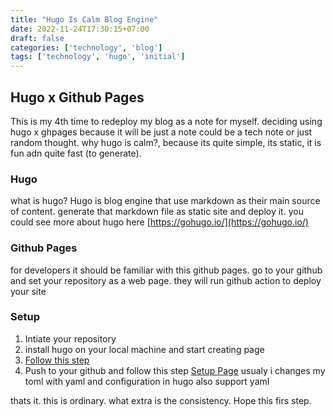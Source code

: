 ```yaml
---
title: "Hugo Is Calm Blog Engine"
date: 2022-11-24T17:30:15+07:00
draft: false
categories: ['technology', 'blog']
tags: ['technology', 'hugo', 'initial']
---
```


## Hugo x Github Pages

This is my 4th time to redeploy my blog as a note for myself. 
deciding using hugo x ghpages because it will be just a note could be a tech note or just random thought.
why hugo is calm?, because its quite simple, its static, it is fun adn quite fast (to generate).

### Hugo

what is hugo? Hugo is blog engine that use markdown as their main source of content. generate that markdown file as static site and deploy it.
you could see more about hugo here [https://gohugo.io/](https://gohugo.io/)

### Github Pages

for developers it should be familiar with this github pages. go to your github and set your repository as a web page.
they will run github action to deploy your site

### Setup

1. Intiate your repository
2. install hugo on your local machine and start creating page 
3. [Follow this step](https://gohugo.io/getting-started/quick-start/)
4. Push to your github and follow this step [Setup Page](https://docs.github.com/en/pages/getting-started-with-github-pages/configuring-a-publishing-source-for-your-github-pages-site)
usualy i changes my toml with yaml and configuration in hugo also support yaml

thats it. 
this is ordinary. 
what extra is the consistency.
Hope this firs step.